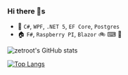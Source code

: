 ### Hi there 👋s
- 🏢 `C#`, `WPF`, `.NET 5`, `EF Core`, `Postgres`
- 🏠 `F#`, `Raspberry PI`, `Blazor`
🚲 
⌨
🍺

![zetroot's GitHub stats](https://github-readme-stats.vercel.app/api?username=zetroot&show_icons=true&theme=cobalt&count_private=true)

[![Top Langs](https://github-readme-stats.vercel.app/api/top-langs/?username=zetroot)](https://github.com/anuraghazra/github-readme-stats)
